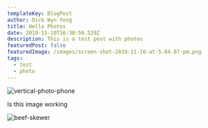 ```yaml
---
templateKey: BlogPost
author: Dick Wyn Yong
title: Hello Photos
date: 2019-11-10T16:30:50.529Z
description: This is a test post with photos
featuredPost: false
featuredImage: /images/screen-shot-2019-11-10-at-5.04.07-pm.png
tags:
  - test
  - photo
---
```


![vertical-photo-phone](/images/20191106_195936.jpg)

Is this image working

![beef-skewer](/images/20191107_184843.jpg)
